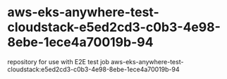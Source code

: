 # aws-eks-anywhere-test-cloudstack-e5ed2cd3-c0b3-4e98-8ebe-1ece4a70019b-94
repository for use with E2E test job aws-eks-anywhere-test-cloudstack:e5ed2cd3-c0b3-4e98-8ebe-1ece4a70019b-94
